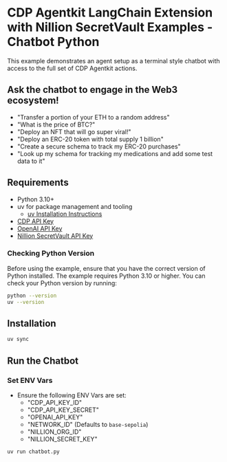 # CDP Agentkit LangChain Extension with Nillion SecretVault Examples - Chatbot Python

This example demonstrates an agent setup as a terminal style chatbot with access to the full set of CDP Agentkit actions.

## Ask the chatbot to engage in the Web3 ecosystem!
- "Transfer a portion of your ETH to a random address"
- "What is the price of BTC?"
- "Deploy an NFT that will go super viral!"
- "Deploy an ERC-20 token with total supply 1 billion"
- "Create a secure schema to track my ERC-20 purchases"
- "Look up my schema for tracking my medications and add some test data to it"

## Requirements
- Python 3.10+
- uv for package management and tooling
  - [uv Installation Instructions](https://github.com/astral-sh/uv?tab=readme-ov-file#installation)
- [CDP API Key](https://portal.cdp.coinbase.com/access/api)
- [OpenAI API Key](https://platform.openai.com/docs/quickstart#create-and-export-an-api-key)
- [Nillion SecretVault API Key](https://secret-vault-registration.replit.app)

### Checking Python Version
Before using the example, ensure that you have the correct version of Python installed. The example requires Python 3.10 or higher. You can check your Python version by running:

```bash
python --version
uv --version
```

## Installation
```bash
uv sync
```

## Run the Chatbot

### Set ENV Vars
- Ensure the following ENV Vars are set:
  - "CDP_API_KEY_ID"
  - "CDP_API_KEY_SECRET"
  - "OPENAI_API_KEY"
  - "NETWORK_ID" (Defaults to `base-sepolia`)
  - "NILLION_ORG_ID"
  - "NILLION_SECRET_KEY"

```bash
uv run chatbot.py
``` 

